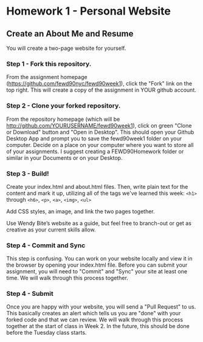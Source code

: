 # Homework 1 - Personal Website

## Create an About Me and Resume

You will create a two-page website for yourself.

### Step 1 - Fork this repository.

From the assignment homepage (https://github.com/fewd90nyc/fewd90week1), click the "Fork" link on the top right. This will create a copy of the assignment in YOUR github account.

### Step 2 - Clone your forked repository.

From the repository homepage (which will be http://github.com/YOURUSERNAME/fewd90week1), click on green "Clone or Download" button and "Open in Desktop". This should open your Github Desktop App and prompt you to save the fewd90week1 folder on your computer. Decide on a place on your computer where you want to store all of your assignments. I suggest creating a FEWD90Homework folder or similar in your Documents or on your Desktop. 

### Step 3 - Build!

Create your index.html and about.html files. Then, write plain text for the content and mark it up, utilizing all of the tags we've learned this week: `<h1>` through `<h6>`, `<p>`, `<a>`, `<img>`, `<ul>`

Add CSS styles, an image, and link the two pages together.

Use Wendy Bite’s website as a guide, but feel free to branch-out or get as creative as your current skills allow.

### Step 4 - Commit and Sync

This step is confusing. You can work on your website locally and view it in the browser by opening your index.html file. Before you can submit your assignment, you will need to "Commit" and "Sync" your site at least one time. We will walk through this process together.

### Step 4 - Submit

Once you are happy with your website, you will send a "Pull Request" to us. This basically creates an alert which tells us you are "done" with your forked code and that we can review. We will walk through this process together at the start of class in Week 2. In the future, this should be done before the Tuesday class starts.

